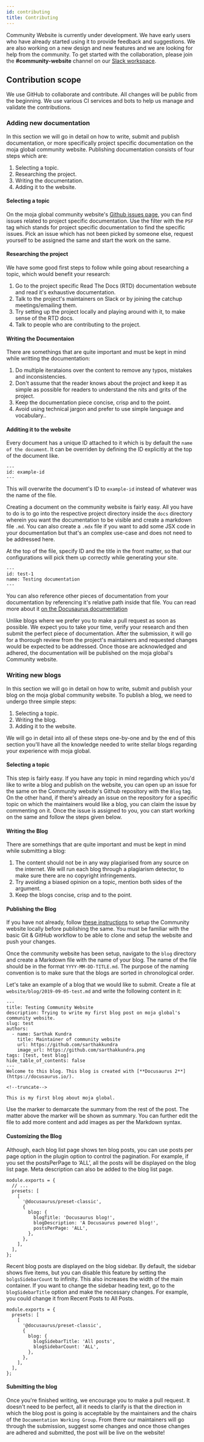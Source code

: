 ```yaml
---
id: contributing
title: Contributing
---
```


Community Website is currently under development. We have early users who have already started using it to provide feedback and suggestions. We are also working on a new design and new features and we are looking for help from the community. To get started with the collaboration, please join the **#community-website** channel on our [Slack workspace](https://mojaglobal.slack.com).

## Contribution scope

We use GitHub to collaborate and contribute. All changes will be public from the beginning. We use various CI services and bots to help us manage and validate the contributions.

### Adding new documentation

In this section we will go in detail on how to write, submit and publish documentation, or more specifically project specific documentation on the moja global community website. Publishing documentation consists of four steps which are:

1. Selecting a topic.
2. Researching the project.
3. Writing the documentation.
4. Adding it to the website.

#### Selecting a topic

On the moja global community website's [Github issues page](https://github.com/moja-global/community-website/issues), you can find issues related to project specific documentation. Use the filter with the `PSF` tag which stands for project specific documentation to find the specific issues. Pick an issue which has not been picked by someone else, request yourself to be assigned the same and start the work on the same.

#### Researching the project

We have some good first steps to follow while going about researching a topic, which would benefit your research:

1. Go to the project specific Read The Docs (RTD) documentation websute and read it's exhaustive documentation.
2. Talk to the project's maintainers on Slack or by joining the catchup meetings/emailing them.
3. Try setting up the project locally and playing around with it, to make sense of the RTD docs.
4. Talk to people who are contributing to the project.

#### Writing the Documentaion

There are somethings that are quite important and must be kept in mind while writting the documentation:

1. Do multiple iterataions over the content to remove any typos, mistakes and inconsistencies.
2. Don't assume that the reader knows about the project and keep it as simple as possible for readers to understand the nits and grits of the project.
3. Keep the documentation piece concise, crisp and to the point.
4. Avoid using technical jargon and prefer to use simple language and vocabulary..

#### Additing it to the website

Every document has a unique ID attached to it which is by default the `name of the document`. It can be overriden by defining the ID explicitly at the top of the document like.

```
---
id: example-id
---
```

This will overwrite the document's ID to `example-id` instead of whatever was the name of the file.

Creating a document on the community website is fairly easy. All you have to do is to go into the respective project directory inside the `docs` directory wherein you want the documentation to be visible and create a markdown file `.md`. You can also create a `.mdx` file if you want to add some JSX code in your documentation but that's an complex use-case and does not need to be addressed here.

At the top of the file, specify ID and the title in the front matter, so that our configurations will pick them up correctly while generating your site.

```
---
id: test-1
name: Testing documentation
---
```

You can also reference other pieces of documentation from your documentation by referencing it's relative path inside that file. You can read more about it [on the Docusaurus documentation](https://docusaurus.io/docs/docs-markdown-features#referencing-other-documents)

Unlike blogs where we prefer you to make a pull request as soon as possible. We expect you to take your time, verify your research and then submit the perfect piece of documentation. After the submission, it will go for a thorough review from the project's maintainers and requested changes would be expected to be addressed. Once those are acknowledged and adhered, the documentation will be published on the moja global's Community website.

### Writing new blogs

In this section we will go in detail on how to write, submit and publish your blog on the moja global community website. To publish a blog, we need to undergo three simple steps:

1. Selecting a topic.
2. Writing the blog.
3. Adding it to the website.

We will go in detail into all of these steps one-by-one and by the end of this section you'll have all the knowledge needed to write stellar blogs regarding your experience with moja global.

#### Selecting a topic

This step is fairly easy. If you have any topic in mind regarding which you'd like to write a blog and publish on the website, you can open up an issue for the same on the Community website's Github repository with the `Blog` tag. On the other hand, if there's already an issue on the repository for a specific topic on which the maintainers would like a blog, you can claim the issue by commenting on it. Once the issue is assigned to you, you can start working on the same and follow the steps given below.

#### Writing the Blog

There are somethings that are quite important and must be kept in mind while submitting a blog:

1. The content should not be in any way plagiarised from any source on the internet. We will run each blog through a plagiarism detector, to make sure there are no copyright infringements.
2. Try avoiding a biased opinion on a topic, mention both sides of the argument.
3. Keep the blogs concise, crisp and to the point.

#### Publishing the Blog

If you have not already, follow [these instructions](https://github.com/moja-global/community-website/blob/main/FAQ.md#how-to-contribute-to-the-community-website) to setup the Community website locally before publishing the same. You must be familiar with the basic Git & GitHub workflow to be able to clone and setup the website and push your changes.

Once the community website has been setup, navigate to the `blog` directory and create a Markdown file with the name of your blog. The name of the file should be in the format `YYYY-MM-DD-TITLE.md`. The purpose of the naming convention is to make sure that the blogs are sorted in chronological order.

Let's take an example of a blog that we would like to submit. Create a file at `website/blog/2019-09-05-test.md` and write the following content in it:

```
---
title: Testing Community Website
description: Trying to write my first blog post on moja global's community website.
slug: test
authors:
  - name: Sarthak Kundra
    title: Maintainer of community website
    url: https://github.com/sarthakkundra
    image_url: https://github.com/sarthakkundra.png
tags: [test, test blog]
hide_table_of_contents: false
---
Welcome to this blog. This blog is created with [**Docusaurus 2**](https://docusaurus.io/).

<!--truncate-->

This is my first blog about moja global.

```

Use the marker to demarcate the summary from the rest of the post. The matter above the marker will be shown as summary. You can further edit the file to add more content and add images as per the Markdown syntax.

#### Customizing the Blog

Although, each blog list page shows ten blog posts, you can use posts per page option in the plugin option to control the pagination. For example, if you set the postsPerPage to ‘ALL’, all the posts will be displayed on the blog list page. Meta description can also be added to the blog list page.

```
module.exports = {
  // ...
  presets: [
    [
      '@docusaurus/preset-classic',
      {
        blog: {
          blogTitle: 'Docusaurus blog!',
          blogDescription: 'A Docusaurus powered blog!',
          postsPerPage: 'ALL',
        },
      },
    ],
  ],
};
```

Recent blog posts are displayed on the blog sidebar. By default, the sidebar shows five items, but you can disable this feature by setting the `bolgsSidebarCount` to infinity. This also increases the width of the main container. If you want to change the sidebar heading text, go to the `blogSidebarTitle` option and make the necessary changes. For example, you could change it from Recent Posts to All Posts.

```
module.exports = {
  presets: [
    [
      '@docusaurus/preset-classic',
      {
        blog: {
          blogSidebarTitle: 'All posts',
          blogSidebarCount: 'ALL',
        },
      },
    ],
  ],
};
```

#### Submitting the blog

Once you're finished writing, we encourage you to make a pull request. It doesn't need to be perfect, all it needs to clarify is that the direction in which the blog post is going is acceptable by the maintainers and the chairs of the `Documentation Working Group`. From there our maintainers will go through the submission, suggest some changes and once those changes are adhered and submitted, the post will be live on the website!
